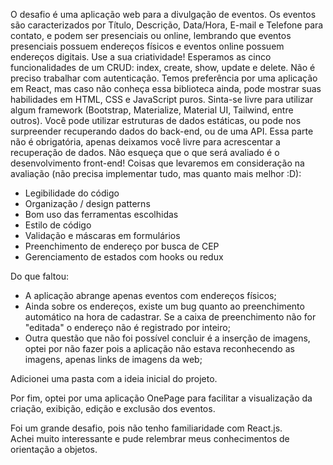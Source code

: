 O desafio é uma aplicação web para a divulgação de eventos. Os eventos são caracterizados por Título, Descrição, Data/Hora, E-mail e Telefone para contato, e podem ser presenciais ou online, lembrando que eventos presenciais possuem endereços físicos e eventos online possuem endereços digitais. Use a sua criatividade!
Esperamos as cinco funcionalidades de um CRUD: index, create, show, update e delete. Não é preciso trabalhar com autenticação.
Temos preferência por uma aplicação em React, mas caso não conheça essa biblioteca ainda, pode mostrar suas habilidades em HTML, CSS e JavaScript puros. Sinta-se livre para utilizar algum framework (Bootstrap, Materialize, Material UI, Tailwind, entre outros).
Você pode utilizar estruturas de dados estáticas, ou pode nos surpreender recuperando dados do back-end, ou de uma API. Essa parte não é obrigatória, apenas deixamos você livre para acrescentar a recuperação de dados. Não esqueça que o que será avaliado é o desenvolvimento front-end!
Coisas que levaremos em consideração na avaliação (não precisa implementar tudo, mas quanto mais melhor :D):
- Legibilidade do código
- Organização / design patterns
- Bom uso das ferramentas escolhidas
- Estilo de código
- Validação e máscaras em formulários
- Preenchimento de endereço por busca de CEP
- Gerenciamento de estados com hooks ou redux

Do que faltou:
- A aplicação abrange apenas eventos com endereços físicos;
- Ainda sobre os endereços, existe um bug quanto ao preenchimento automático na hora de cadastrar. Se a caixa de preenchimento não for "editada" o endereço não é registrado por inteiro;
- Outra questão que não foi possível concluir é a inserção de imagens, optei por não fazer pois a aplicação não estava reconhecendo as imagens, apenas links de imagens da web;

Adicionei uma pasta com a ideia inicial do projeto.

Por fim, optei por uma aplicação OnePage para facilitar a visualização da criação, exibição, edição e exclusão dos eventos.

Foi um grande desafio, pois não tenho familiaridade com React.js. Achei muito interessante e pude relembrar meus conhecimentos de orientação a objetos.
